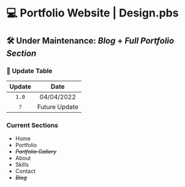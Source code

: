 # 💻 Portfolio Website | Design.pbs
## 🛠 Under Maintenance: *Blog* + *Full Portfolio Section*

### 📄 Update Table
| Update  |  Date |
| :---: | :---: |
|  `1.0` | 04/04/2022  |
|  `?` |  Future Update |

### Current Sections
- Home
- Portfolio
- ~~*Portfolio Gallery*~~
- About
- Skills
- Contact
- ~~*Blog*~~
